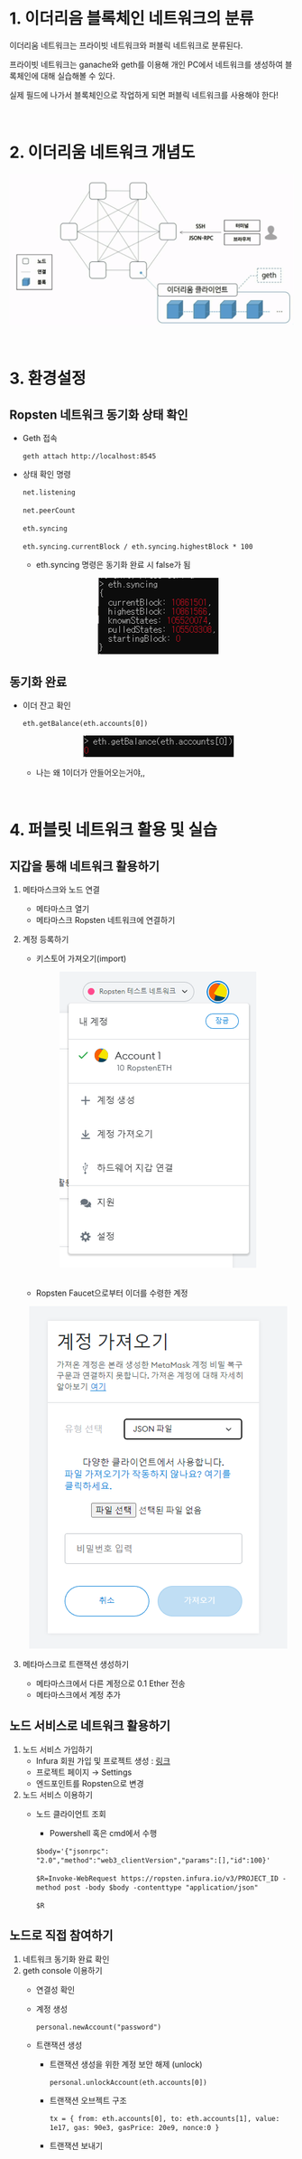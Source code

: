 

# 1. 이더리음 블록체인 네트워크의 분류

이더리움 네트워크는 프라이빗 네트워크와 퍼블릭 네트워크로 분류된다.

프라이빗 네트워크는 ganache와 geth를 이용해 개인 PC에서 네트워크를 생성하여 블록체인에 대해 실습해볼 수 있다.

실제 필드에 나가서 블록체인으로 작업하게 되면 퍼블릭 네트워크를 사용해야 한다!

<br>

# 2. 이더리움 네트워크 개념도

<p align="center">
    <img src="../images/Day2_1.png"/>
</p>

<br>

# 3. 환경설정

## Ropsten 네트워크 동기화 상태 확인

- Geth 접속
    
    ```
    geth attach http://localhost:8545
    ```
    
- 상태 확인 명령
    
    ```
    net.listening
    
    net.peerCount
    
    eth.syncing
    
    eth.syncing.currentBlock / eth.syncing.highestBlock * 100
    ```
    
    - eth.syncing 명령은 동기화 완료 시 false가 됨

    <p align="center">
        <img src="../images/Day2_2.png"/>
    </p>

## 동기화 완료

- 이더 잔고 확인
    
    ```
    eth.getBalance(eth.accounts[0])
    ```

    <p align="center">
        <img src="../images/Day2_3.png"/>
    </p>
    
    - 나는 왜 1이더가 안들어오는거야,,

<br>

# 4. 퍼블릿 네트워크 활용 및 실습

## 지갑을 통해 네트워크 활용하기

1. 메타마스크와 노드 연결
    - 메타마스크 열기
    - 메타마스크 Ropsten 네트워크에 연결하기
2. 계정 등록하기
    - 키스토어 가져오기(import)

    <p align="center">
        <img src="../images/Day2_4.png"/>
    </p>

    <br>
        
    - Ropsten Faucet으로부터 이더를 수령한 계정

    <p align="center">
        <img src="../images/Day2_5.png"/>
    </p>
        
3. 메타마스크로 트랜잭션 생성하기
    - 메타마스크에서 다른 계정으로 0.1 Ether 전송
    - 메타마스크에서 계정 추가

## 노드 서비스로 네트워크 활용하기

1. 노드 서비스 가입하기
    - Infura 회원 가입 및 프로젝트 생성 : [링크](https://infura.io/)
    - 프로젝트 페이지 → Settings
    - 엔드포인트를 Ropsten으로 변경
2. 노드 서비스 이용하기
    - 노드 클라이언트 조회
        - Powershell 혹은 cmd에서 수행
        
        ```
        $body='{"jsonrpc": "2.0","method":"web3_clientVersion","params":[],"id":100}'
        
        $R=Invoke-WebRequest https://ropsten.infura.io/v3/PROJECT_ID -method post -body $body -contenttype "application/json"
        
        $R
        ```
        

## 노드로 직접 참여하기

1. 네트워크 동기화 완료 확인
2. geth console 이용하기
    - 연결성 확인
    - 계정 생성
        
        ```
        personal.newAccount("password")
        ```
        
    - 트랜잭션 생성
        - 트랜잭션 생성을 위한 계정 보안 해제 (unlock)
            
            ```
            personal.unlockAccount(eth.accounts[0])
            ```
            
        - 트랜잭션 오브젝트 구조
            
            ```
            tx = { from: eth.accounts[0], to: eth.accounts[1], value: 1e17, gas: 90e3, gasPrice: 20e9, nonce:0 }
            ```
            
        - 트랜잭션 보내기